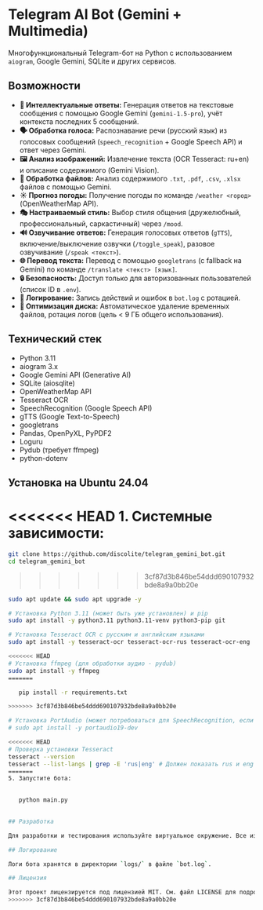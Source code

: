 # Telegram AI Bot (Gemini + Multimedia)

Многофункциональный Telegram-бот на Python с использованием `aiogram`, Google Gemini, SQLite и других сервисов.

## Возможности

*   **🤖 Интеллектуальные ответы:** Генерация ответов на текстовые сообщения с помощью Google Gemini (`gemini-1.5-pro`), учёт контекста последних 5 сообщений.
*   **🗣️ Обработка голоса:** Распознавание речи (русский язык) из голосовых сообщений (`speech_recognition` + Google Speech API) и ответ через Gemini.
*   **🖼️ Анализ изображений:** Извлечение текста (OCR Tesseract: ru+en) и описание содержимого (Gemini Vision).
*   **📄 Обработка файлов:** Анализ содержимого `.txt`, `.pdf`, `.csv`, `.xlsx` файлов с помощью Gemini.
*   **☀️ Прогноз погоды:** Получение погоды по команде `/weather <город>` (OpenWeatherMap API).
*   **🎭 Настраиваемый стиль:** Выбор стиля общения (дружелюбный, профессиональный, саркастичный) через `/mood`.
*   **🔊 Озвучивание ответов:** Генерация голосовых ответов (`gTTS`), включение/выключение озвучки (`/toggle_speak`), разовое озвучивание (`/speak <текст>`).
*   **🌐 Перевод текста:** Перевод с помощью `googletrans` (с fallback на Gemini) по команде `/translate <текст> [язык]`.
*   **🔒 Безопасность:** Доступ только для авторизованных пользователей (список ID в `.env`).
*   **📝 Логирование:** Запись действий и ошибок в `bot.log` с ротацией.
*   **💾 Оптимизация диска:** Автоматическое удаление временных файлов, ротация логов (цель < 9 ГБ общего использования).

## Технический стек

*   Python 3.11
*   aiogram 3.x
*   Google Gemini API (Generative AI)
*   SQLite (aiosqlite)
*   OpenWeatherMap API
*   Tesseract OCR
*   SpeechRecognition (Google Speech API)
*   gTTS (Google Text-to-Speech)
*   googletrans
*   Pandas, OpenPyXL, PyPDF2
*   Loguru
*   Pydub (требует ffmpeg)
*   python-dotenv

## Установка на Ubuntu 24.04

<<<<<<< HEAD
**1. Системные зависимости:**
=======
   ```bash
   git clone https://github.com/discolite/telegram_gemini_bot.git
   cd telegram_gemini_bot
   ```
>>>>>>> 3cf87d3b846be54ddd690107932bde8a9a0bb20e

```bash
sudo apt update && sudo apt upgrade -y

# Установка Python 3.11 (может быть уже установлен) и pip
sudo apt install -y python3.11 python3.11-venv python3-pip git

# Установка Tesseract OCR с русским и английским языками
sudo apt install -y tesseract-ocr tesseract-ocr-rus tesseract-ocr-eng

<<<<<<< HEAD
# Установка ffmpeg (для обработки аудио - pydub)
sudo apt install -y ffmpeg
=======

   pip install -r requirements.txt

>>>>>>> 3cf87d3b846be54ddd690107932bde8a9a0bb20e

# Установка PortAudio (может потребоваться для SpeechRecognition, если не использовать только Google API)
# sudo apt install -y portaudio19-dev

<<<<<<< HEAD
# Проверка установки Tesseract
tesseract --version
tesseract --list-langs | grep -E 'rus|eng' # Должен показать rus и eng
=======
5. Запустите бота:

 
   python main.py
 

## Разработка

Для разработки и тестирования используйте виртуальное окружение. Все изменения в коде необходимо тестировать на локальном сервере, прежде чем отправлять в основной репозиторий.

## Логирование

Логи бота хранятся в директории `logs/` в файле `bot.log`.

## Лицензия

Этот проект лицензируется под лицензией MIT. См. файл LICENSE для подробностей.
>>>>>>> 3cf87d3b846be54ddd690107932bde8a9a0bb20e
